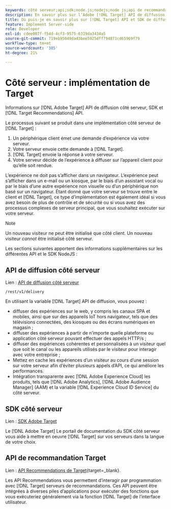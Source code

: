 ```yaml
---
keywords: côté serveur;api;sdk;node.js;nodejs;node js;api de recommandations;api:apis
description: En savoir plus sur l’Adobe [!DNL Target] API de diffusion côté serveur, SDK et [!DNL Target] API Recommendations.
title: Où puis-je en savoir plus sur [!DNL Target] API et SDK de diffusion côté serveur ?
feature: Implement Server-side
role: Developer
exl-id: cdee007f-f54d-4cf3-9575-6319da3434a5
source-git-commit: 719eb95049dad3bee5925dff794871cd65969f79
workflow-type: tm+mt
source-wordcount: '385'
ht-degree: 21%

---
```


# Côté serveur : implémentation de Target

Informations sur [!DNL Adobe Target] API de diffusion côté serveur, SDK et [!DNL Target Recommendations] API.

Le processus suivant se produit dans une implémentation côté serveur de [!DNL Target] :

1. Un périphérique client émet une demande d’expérience via votre serveur.
1. Votre serveur envoie cette demande à [!DNL Target].
1. [!DNL Target] envoie la réponse à votre serveur.
1. Votre serveur décide de l’expérience à diffuser sur l’appareil client pour qu’elle soit rendue.

L’expérience ne doit pas s’afficher dans un navigateur. L’expérience peut s’afficher dans un e-mail ou un kiosque, par le biais d’un assistant vocal ou par le biais d’une autre expérience non visuelle ou d’un périphérique non basé sur un navigateur. Étant donné que votre serveur se trouve entre le client et [!DNL Target], ce type d’implémentation est également idéal si vous avez besoin de plus de contrôle et de sécurité ou si vous avez des processus complexes de serveur principal, que vous souhaitez exécuter sur votre serveur.

>[!NOTE]
>
>Un nouveau visiteur ne peut être initialisé que côté client. Un nouveau visiteur *cannot* être initialisé côté serveur.

Les sections suivantes apportent des informations supplémentaires sur les différentes API et le SDK NodeJS :

## API de diffusion côté serveur

Lien : [API de diffusion côté serveur](https://developers.adobetarget.com/api/delivery-api/)

`/rest/v1/delivery`

En utilisant la variable [!DNL Target] API de diffusion, vous pouvez :

* diffuser des expériences sur le web, y compris les canaux SPA et mobiles, ainsi que sur des appareils IoT hors navigateur, tels que des télévisions connectées, des kiosques ou des écrans numériques en magasin ;
* diffuser des expériences à partir de n’importe quelle plateforme ou application côté serveur pouvant effectuer des appels HTTP/s ;
* diffuser des expériences cohérentes et personnalisées à un visiteur quel que soit le canal ou les appareils utilisés par le visiteur pour interagir avec votre entreprise ;
* Mettez en cache les expériences d’un visiteur au cours d’une session sur votre serveur afin d’éviter plusieurs appels d’API, ce qui améliore les performances.
* Intégration transparente avec [!DNL Adobe Experience Cloud] les produits, tels que [!DNL Adobe Analytics], [!DNL Adobe Audience Manager] (AAM) et la variable [!DNL Experience Cloud ID Service] du côté serveur.

## SDK côté serveur

Lien : [SDK Adobe Target](https://developer.adobe.com/target/)

Le [!DNL Adobe Target] Le portail de documentation du SDK côté serveur vous aide à mettre en oeuvre [!DNL Target] sur vos serveurs dans la langue de votre choix.

## API de recommandation Target

Lien : [API Recommendations de Target](https://developer.adobe.com/target/){target=_blank}.

Les API Recommendations vous permettent d’interagir par programmation avec [!DNL Target] serveurs de recommandations. Ces API peuvent être intégrées à diverses piles d’applications pour exécuter des fonctions que vous exécuteriez généralement via la fonction [!DNL Target] de l’interface utilisateur.
